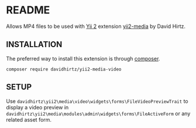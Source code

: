 README
============================

Allows MP4 files to be used with [Yii 2](http://www.yiiframework.com/) extension [yii2-media](https://github.com/davidhirtz/yii2-media/) by David Hirtz.

INSTALLATION
-------------

The preferred way to install this extension is through [composer](http://getcomposer.org/download/).

```
composer require davidhirtz/yii2-media-video
```

SETUP
-------------

Use `davidhirtz\yii2\media\video\widgets\forms\FileVideoPreviewTrait` to display a video preview
in `davidhirtz\yii2\media\modules\admin\widgets\forms\FileActiveForm` or any related asset form.
